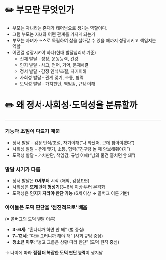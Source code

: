 # ✏️ 부모란 무엇인가
- 부모는 자녀라는 존재가 태어남으로 생기는 역할이다.
- 그럼 부모는 자녀와 어떤 관계를 가지게 되는가
- 부모는 자녀가 스스로 독립하여 삶을 살아갈 수 있을 때까지 성장시키고 책임지는 역할
- 어떤걸 성장시켜야 하나(현대 발달심리학 기준)
	- 신체 발달 - 성장, 운동능력, 건강
	- 인지 발달 - 사고, 언어, 기억, 문제해결
	- 정서 발달 - 감정 인식/조절, 자기이해
	- 사회성 발달 - 관계 맺기, 소통, 협력
	- 도덕성 발달 - 가치판단, 책임감, 규범 이해


# ✏️ 왜 정서·사회성·도덕성을 분류할까
---
###  **기능과 초점이 다르기 때문**
- 정서 발달 - 감정 인식/조절, 자기이해(“나 화났어. 근데 참아야겠다”)
- 사회성 발달 - 관계 맺기, 소통, 협력(“친구랑 놀 때 양보해줘야지”)
- 도덕성 발달 - 가치판단, 책임감, 규범 이해(“남의 물건 훔치면 안 돼”)

### **발달 시기가 다름**
- 정서 발달은 **0세부터** 시작 (애착, 감정표현)
- 사회성은 **또래 관계 형성기**(3~6세 이상)부터 본격화
- 도덕성은 **인지가 자라야 판단 가능** (6세 이상 → 콜버그 이론 기반)

###  **아이들은 도덕 판단을 ‘점진적으로’ 배움**

(※ 콜버그의 도덕 발달 이론)

- **3~6세**: “혼나니까 하면 안 돼” (벌 중심)
- **7~12세**: “다들 그러니까 해야 해” (사회 규범 중심)
- **청소년 이후**: “옳고 그름은 상황 따라 판단” (도덕 원칙 중심)

→ 나이에 따라 **점점 더 복잡한 도덕 판단 능력**이 생겨남